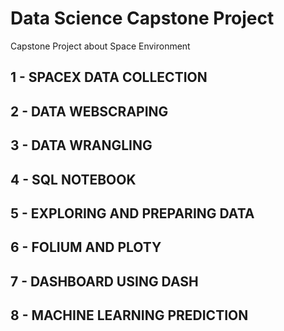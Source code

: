 # Data Science Capstone Project
Capstone Project about Space Environment


## 1 - SPACEX DATA COLLECTION

## 2 - DATA WEBSCRAPING

## 3 - DATA WRANGLING

## 4 - SQL NOTEBOOK

## 5 - EXPLORING AND PREPARING DATA

## 6 - FOLIUM AND PLOTY

## 7 - DASHBOARD USING DASH

## 8 - MACHINE LEARNING PREDICTION
